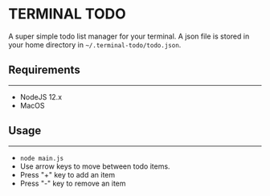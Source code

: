 # TERMINAL TODO
A super simple todo list manager for your terminal.
A json file is stored in your home directory in `~/.terminal-todo/todo.json`.

## Requirements
---
* NodeJS 12.x 
* MacOS

## Usage 
---
* ```node main.js```
* Use arrow keys to move between todo items.
* Press "+" key to add an item 
* Press "-" key to remove an item


